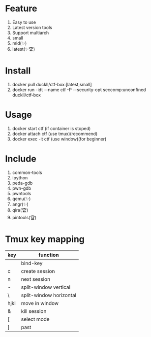 # Feature

1. Easy to use
1. Latest version tools
1. Support multiarch
1. small
1. mid(✨)
1. latest(✨🏆)

# Install

1. docker pull duckll/ctf-box:[latest,small]
1. docker run -idt --name ctf -P --security-opt seccomp:unconfined duckll/ctf-box

# Usage
1. docker start ctf (if container is stoped)
1. docker attach ctf (use tmux)(recommend)
1. docker exec -it ctf (use window)(for beginner)

# Include

1. common-tools
1. ipython
1. peda-gdb
1. pwn-gdb
1. pwntools
1. qemu(✨)
1. angr(✨)
1. qira(🏆)
1. pintools(🏆)

# Tmux key mapping

|  key  |        function         |
|  ---  |           ---           |
| <C-u> |        bind-key         |
|   c   |     create session      |
|   n   |      next session       |
|   -   |  split-window vertical  |
|   \   | split-window horizontal |
| hjkl  |     move in window      |
|   &   |      kill session       |
|   [   |       select mode       |
|   ]   |          past           |

